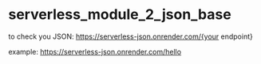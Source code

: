 # serverless_module_2_json_base

to check you JSON: https://serverless-json.onrender.com/{your endpoint} 


example: https://serverless-json.onrender.com/hello
